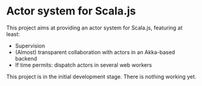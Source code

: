 # Actor system for Scala.js

This project aims at providing an actor system for Scala.js, featuring at least:

*   Supervision
*   (Almost) transparent collaboration with actors in an Akka-based backend
*   If time permits: dispatch actors in several web workers

This project is in the initial development stage. There is nothing working yet.
